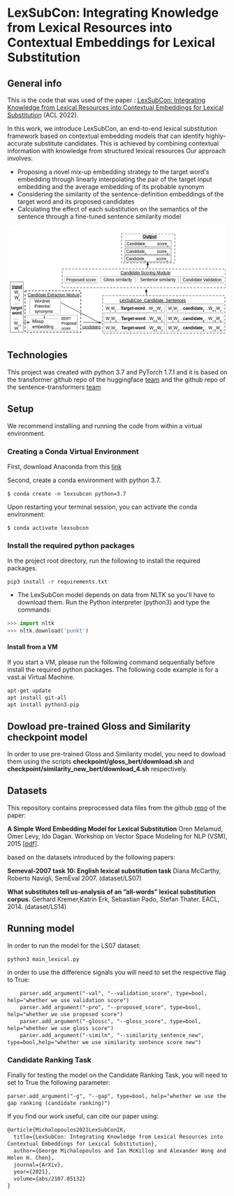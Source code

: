 # LexSubCon: Integrating Knowledge from Lexical Resources into Contextual Embeddings for Lexical Substitution

## General info

This is the code that was used of the paper :  [LexSubCon: Integrating Knowledge from Lexical Resources into Contextual Embeddings for Lexical Substitution](https://arxiv.org/pdf/2107.05132.pdf) (ACL  2022).

In this work, we introduce LexSubCon, an end-to-end lexical substitution framework based on contextual embedding models that can identify highly-accurate substitute candidates. This is achieved by combining contextual information with knowledge from structured lexical resources Our approach involves:

- Proposing a novel mix-up embedding strategy to the target word's embedding through linearly  interpolating the pair of the target input embedding and the average embedding of its probable synonym
- Considering the similarity of the sentence-definition embeddings of the target word and its proposed candidates
- Calculating the effect of each substitution on the semantics of the sentence through a fine-tuned sentence similarity model

<p align="center">
 <img src="/images/LexSubCon.png" height="250" width="500">
 </p>



## Technologies
This project was created with python 3.7 and PyTorch 1.7.1 and it is based on the transformer github repo of the huggingface [team](https://huggingface.co/)
and the github repo of the sentence-transformers [team](https://github.com/UKPLab/sentence-transformers)
## Setup
We recommend installing and running the code from within a virtual environment.

### Creating a Conda Virtual Environment
First, download Anaconda  from this [link](https://www.anaconda.com/distribution/)

Second, create a conda environment with python 3.7.
```
$ conda create -n lexsubcon python=3.7
```
Upon  restarting your terminal session, you can activate the conda environment:
```
$ conda activate lexsubcon 
```
### Install the required python packages
In the project root directory, run the following to install the required packages.
```
pip3 install -r requirements.txt
```

- The LexSubCon  model depends on data from NLTK  so you'll have to download them. Run the Python interpreter (python3) and type the commands:
```python
>>> import nltk
>>> nltk.download('punkt')
```

#### Install from a VM
If you start a VM, please run the following command sequentially before install the required python packages.
The following code example is for a vast.ai Virtual Machine.

```
apt-get update
apt install git-all
apt install python3-pip
```

## Dowload pre-trained  Gloss and Similarity checkpoint  model

In order to use pre-trained  Gloss and Similarity model, you need to dowload them  using the scripts **checkpoint/gloss_bert/download.sh** and **checkpoint/similarity_new_bert/download_4.sh** respectively.

## Datasets

This repository contains preprocessed data files from the github [repo](https://github.com/orenmel/lexsub) of the paper:

**A Simple Word Embedding Model for Lexical Substitution**
Oren Melamud, Omer Levy, Ido Dagan.  Workshop on Vector Space Modeling for NLP (VSM), 2015 [[pdf]](http://u.cs.biu.ac.il/~melamuo/publications/melamud_vsm15.pdf).

based on the datasets introduced by the following papers:

**Semeval-2007 task 10: English lexical substitution task**
Diana McCarthy, Roberto Navigli, SemEval 2007.  (dataset/LS07)

**What substitutes tell us-analysis of an ”all-words” lexical substitution corpus.**
Gerhard Kremer,Katrin Erk, Sebastian Pado,  Stefan Thater. EACL, 2014.   (dataset/LS14)


## Running model
In order to run the model for the LS07 dataset:

```
python3 main_lexical.py
```
in order to use the difference signals you will need to set the respective flag to True:
```
    parser.add_argument("-val", "--validation_score", type=bool, help="whether we use validation score")
    parser.add_argument("-pro", "--proposed_score", type=bool, help="whether we use proposed score")
    parser.add_argument("-glossc", "--gloss_score", type=bool, help="whether we use gloss score")
    parser.add_argument("-similn", "--similarity_sentence_new", type=bool,help="whether we use similarity sentence score new")
```

### Candidate Ranking Task
Finally for testing the model on the Candidate Ranking Task, you will need to set to True the following parameter:
```
parser.add_argument("-g", "--gap", type=bool, help="whether we use the gap ranking (candidate ranking)")
```


If you find our work useful, can cite our paper using:

```
@article{Michalopoulos2021LexSubConIK,
  title={LexSubCon: Integrating Knowledge from Lexical Resources into Contextual Embeddings for Lexical Substitution},
  author={George Michalopoulos and Ian McKillop and Alexander Wong and Helen H. Chen},
  journal={ArXiv},
  year={2021},
  volume={abs/2107.05132}
}
```
